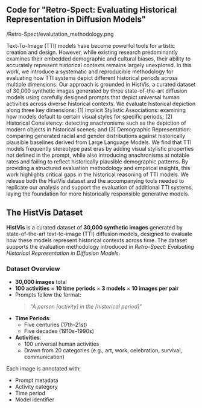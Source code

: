 ## Code for "Retro-Spect: Evaluating Historical Representation in Diffusion Models"

/Retro-Spect/evalutation_methodology.png

Text-To-Image (TTI) models have become powerful tools for artistic creation and design. However, while existing research predominantly examines their embedded demographic and cultural biases, their ability to accurately represent historical contexts remains largely unexplored. In this work, we introduce a systematic and reproducible methodology for evaluating how TTI systems depict different historical periods across multiple dimensions. Our approach is grounded in HistVis, a curated dataset of 30,000 synthetic images generated by three state-of-the-art diffusion models using carefully designed prompts that depict universal human activities across diverse historical contexts. We evaluate historical depiction along three key dimensions: (1) Implicit Stylistic Associations: examining how models default to certain visual styles for specific periods; 
(2) Historical Consistency: detecting anachronisms such as the depiction of modern objects in historical scenes; and (3) Demographic Representation: comparing generated racial and gender distributions against historically plausible baselines derived from Large Language Models. We find that TTI models frequently stereotype past eras by adding visual stylistic properties not defined in the prompt, while also introducing anachronisms at notable rates and failing to reflect historically plausible demographic patterns. By providing a structured evaluation methodology and empirical insights, this work highlights critical gaps in the historical reasoning of TTI models. We release both the HistVis dataset and the accompanying tools needed to replicate our analysis and support the evaluation of additional TTI systems, laying the foundation for more historically responsible generative models.


## The HistVis Dataset

**HistVis** is a curated dataset of **30,000 synthetic images** generated by state-of-the-art text-to-image (TTI) diffusion models, designed to evaluate how these models represent historical contexts across time. The dataset supports the evaluation methodology introduced in *Retro-Spect: Evaluating Historical Representation in Diffusion Models*.

### Dataset Overview

- **30,000 images** total
- **100 activities** × **10 time periods** × **3 models** × **10 images per pair**
- Prompts follow the format:  
  > *"A person [activity] in the [historical period]"*
- **Time Periods**:  
  - Five centuries (17th–21st)  
  - Five decades (1910s–1990s)
- **Activities**:  
  - 100 universal human activities  
  - Drawn from 20 categories (e.g., art, work, celebration, survival, communication)

Each image is annotated with:
- Prompt metadata
- Activity category
- Time period
- Model identifier

